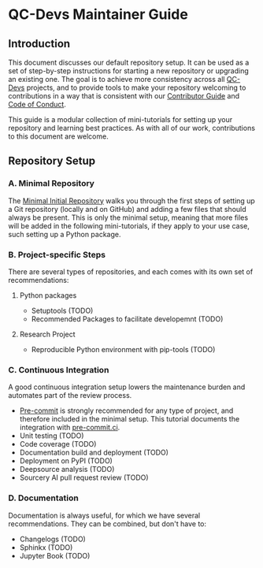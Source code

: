 # QC-Devs Maintainer Guide

## Introduction

This document discusses our default repository setup.
It can be used as a set of step-by-step instructions for starting a new repository
or upgrading an existing one.
The goal is to achieve more consistency across all [QC-Devs](https://qcdevs.org/) projects,
and to provide tools to make your repository welcoming to contributions
in a way that is consistent with our
[Contributor Guide](CONTRIBUTING.md) and [Code of Conduct](CODE_OF_CONDUCT.md).

This guide is a modular collection of mini-tutorials
for setting up your repository and learning best practices.
As with all of our work, contributions to this document are welcome.

## Repository Setup

### A. Minimal Repository

The [Minimal Initial Repository](maintaining/minimal.md) walks you through the first steps
of setting up a Git repository (locally and on GitHub)
and adding a few files that should always be present.
This is only the minimal setup,
meaning that more files will be added in the following mini-tutorials,
if they apply to your use case, such setting up a Python package.


### B. Project-specific Steps

There are several types of repositories, and each comes with its own set of recommendations:

1. Python packages

    - Setuptools (TODO)
    - Recommended Packages to facilitate developemnt (TODO)

2. Research Project

    - Reproducible Python environment with pip-tools (TODO)


### C. Continuous Integration

A good continuous integration setup lowers the maintenance burden
and automates part of the review process.

- [Pre-commit](maintaining/pre-commit.md) is strongly recommended for any type of project,
  and therefore included in the minimal setup.
  This tutorial documents the integration with [pre-commit.ci](http://pre-commit.ci/).
- Unit testing (TODO)
- Code coverage (TODO)
- Documentation build and deployment (TODO)
- Deployment on PyPI (TODO)
- Deepsource analysis (TODO)
- Sourcery AI pull request review (TODO)


### D. Documentation

Documentation is always useful, for which we have several recommendations.
They can be combined, but don't have to:

- Changelogs (TODO)
- Sphinkx (TODO)
- Jupyter Book (TODO)
